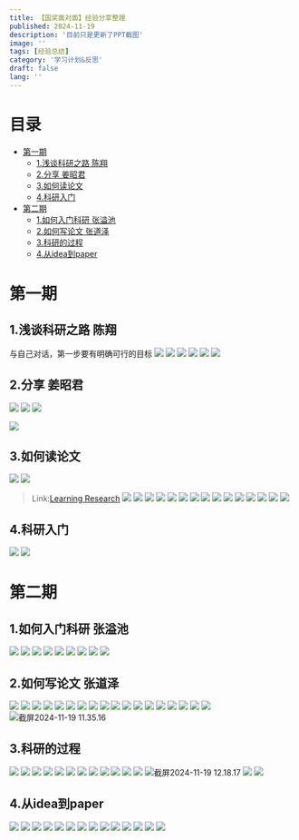 ```yaml
---
title: 【国奖面对面】经验分享整理
published: 2024-11-19
description: '目前只是更新了PPT截图'
image: ''
tags: [经验总结]
category: '学习计划&反思'
draft: false 
lang: ''
---
```

# 目录
- [第一期](#%E7%AC%AC%E4%B8%80%E6%9C%9F)
  * [1.浅谈科研之路 陈翔](#1%E6%B5%85%E8%B0%88%E7%A7%91%E7%A0%94%E4%B9%8B%E8%B7%AF-%E9%99%88%E7%BF%94)
  * [2.分享 姜昭君](#2%E5%88%86%E4%BA%AB-%E5%A7%9C%E6%98%AD%E5%90%9B)
  * [3.如何读论文](#3%E5%A6%82%E4%BD%95%E8%AF%BB%E8%AE%BA%E6%96%87)
  * [4.科研入门](#4%E7%A7%91%E7%A0%94%E5%85%A5%E9%97%A8)
- [第二期](#%E7%AC%AC%E4%BA%8C%E6%9C%9F)
  * [1.如何入门科研 张溢池](#1%E5%A6%82%E4%BD%95%E5%85%A5%E9%97%A8%E7%A7%91%E7%A0%94-%E5%BC%A0%E6%BA%A2%E6%B1%A0)
  * [2.如何写论文 张道泽](#2%E5%A6%82%E4%BD%95%E5%86%99%E8%AE%BA%E6%96%87-%E5%BC%A0%E9%81%93%E6%B3%BD)
  * [3.科研的过程](#3%E7%A7%91%E7%A0%94%E7%9A%84%E8%BF%87%E7%A8%8B)
  * [4.从idea到paper](#4%E4%BB%8Eidea%E5%88%B0paper)
# 第一期
## 1.浅谈科研之路 陈翔
与自己对话，第一步要有明确可行的目标
![](/media/17291747644116/17319867767312.png)
![](/media/17291747644116/17319867484858.png)
![](/media/17291747644116/17319869235839.png)
![](/media/17291747644116/17319869591108.png)
![](/media/17291747644116/17319869986871.png)
![](/media/17291747644116/17319870988013.png)

## 2.分享 姜昭君
![](/media/17291747644116/17319872036309.png)
![](/media/17291747644116/17319872361073.png)
![](/media/17291747644116/17319872680936.png)

![](/media/17291747644116/17319873227207.jpg)

## 3.如何读论文
![](/media/17291747644116/17319873624220.png)
![](/media/17291747644116/17319874054212.png)
> Link:[Learning Research](https://github.com/pengsida/learning_research)
![](/media/17291747644116/17319874323969.png)
![](/media/17291747644116/17319874599619.png)
![](/media/17291747644116/17319874983218.png)
![](/media/17291747644116/17319875176296.png)
![](/media/17291747644116/17319875339011.png)
![](/media/17291747644116/17319875500468.png)
![](/media/17291747644116/17319875763198.png)
![](/media/17291747644116/17319875918610.png)
![](/media/17291747644116/17319876205313.png)
![](/media/17291747644116/17319876466522.png)
![](/media/17291747644116/17319876683204.png)
![](/media/17291747644116/17319877062590.png)
![](/media/17291747644116/17319877479106.png)
![](/media/17291747644116/17319877685292.png)
![](/media/17291747644116/17319878257899.png)

## 4.科研入门
![](/media/17291747644116/17319882183058.png)
![](/media/17291747644116/17319883490598.png)

# 第二期
## 1.如何入门科研 张溢池
![](/media/17291747644116/17319886144120.png)
![](/media/17291747644116/17319886333864.png)
![](/media/17291747644116/17319886468082.png)
![](/media/17291747644116/17319886781859.png)
![](/media/17291747644116/17319887119773.png)
![](/media/17291747644116/17319887489031.png)
![](/media/17291747644116/17319887736908.png)
![](/media/17291747644116/17319888037396.png)
![](/media/17291747644116/17319888344365.png)
## 2.如何写论文 张道泽
![](/media/17291747644116/17319888615249.png)
![](/media/17291747644116/17319889227399.png)
![](/media/17291747644116/17319889592009.png)
![](/media/17291747644116/17319889946237.png)
![](/media/17291747644116/17319890185664.png)
![](/media/17291747644116/17319890480513.png)
![](/media/17291747644116/17319890608838.png)
![](/media/17291747644116/17319890773119.png)
![](/media/17291747644116/17319891076879.png)
![](/media/17291747644116/17319891264663.png)
![](/media/17291747644116/17319891470233.png)
![](/media/17291747644116/17319891574560.png)
![](/media/17291747644116/17319892389448.png)
![](/media/17291747644116/17319892637396.png)
![](/media/17291747644116/17319892736452.png)
![](/media/17291747644116/17319893007750.png)
![](/media/17291747644116/17319893282384.png)
![](/media/17291747644116/17319893511909.png)
![截屏2024-11-19 11.35.16](/media/17291747644116/%E6%88%AA%E5%B1%8F2024-11-19%2011.35.16.png)
## 3.科研的过程
![](/media/17291747644116/17319895873239.png)
![](/media/17291747644116/17319896148879.png)
![](/media/17291747644116/17319896380401.png)
![](/media/17291747644116/17319896648629.png)
![](/media/17291747644116/17319896952738.png)
![](/media/17291747644116/17319897100401.png)
![](/media/17291747644116/17319897328600.png)
![](/media/17291747644116/17319897615749.png)
![](/media/17291747644116/17319897841492.png)
![](/media/17291747644116/17319898100882.png)
![](/media/17291747644116/17319898703499.png)
![](/media/17291747644116/17319898421332.png)
![截屏2024-11-19 12.18.17](/media/17291747644116/%E6%88%AA%E5%B1%8F2024-11-19%2012.18.17.png)
![](/media/17291747644116/17319899409404.png)
![](/media/17291747644116/17319899534609.png)

## 4.从idea到paper 
![](/media/17291747644116/17319899926475.png)
![](/media/17291747644116/17319900153164.png)
![](/media/17291747644116/17319900329962.png)
![](/media/17291747644116/17319900599118.png)
![](/media/17291747644116/17319900890888.png)
![](/media/17291747644116/17319901065336.png)
![](/media/17291747644116/17319901387681.png)
![](/media/17291747644116/17319901697878.png)
![](/media/17291747644116/17319901938168.png)
![](/media/17291747644116/17319902111979.png)
![](/media/17291747644116/17319902374296.png)
![](/media/17291747644116/17319902731975.png)
![](/media/17291747644116/17319902830368.png)
![](/media/17291747644116/17319903026672.png)

